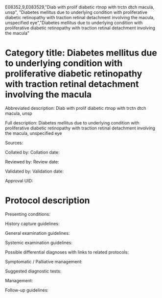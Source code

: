 E08352,9,E083529,"Diab with prolif diabetic rtnop with trctn dtch macula, unsp", "Diabetes mellitus due to underlying condition with proliferative diabetic retinopathy with traction retinal detachment involving the macula, unspecified eye","Diabetes mellitus due to underlying condition with proliferative diabetic retinopathy with traction retinal detachment involving the macula"
# Category title: Diabetes mellitus due to underlying condition with proliferative diabetic retinopathy with traction retinal detachment involving the macula

Abbreviated description: Diab with prolif diabetic rtnop with trctn dtch macula, unsp

Full description: Diabetes mellitus due to underlying condition with proliferative diabetic retinopathy with traction retinal detachment involving the macula, unspecified eye

Sources:

Collated by:
Collation date:

Reviewed by:
Review date:

Validated by:
Validation date:

Approval UID:

# Protocol description

Presenting conditions:

History capture guidelines:

General examination guidelines:

Systemic examination guidelines:

Possible differential diagnoses with links to related protocols:

Symptomatic / Palliative management:

Suggested diagnostic tests:

Management:

Follow-up guidelines:

